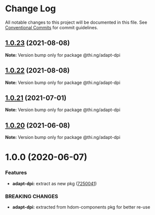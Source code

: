# Change Log

All notable changes to this project will be documented in this file.
See [Conventional Commits](https://conventionalcommits.org) for commit guidelines.

## [1.0.23](https://github.com/thi-ng/umbrella/compare/@thi.ng/adapt-dpi@1.0.22...@thi.ng/adapt-dpi@1.0.23) (2021-08-08)

**Note:** Version bump only for package @thi.ng/adapt-dpi





## [1.0.22](https://github.com/thi-ng/umbrella/compare/@thi.ng/adapt-dpi@1.0.21...@thi.ng/adapt-dpi@1.0.22) (2021-08-08)

**Note:** Version bump only for package @thi.ng/adapt-dpi





## [1.0.21](https://github.com/thi-ng/umbrella/compare/@thi.ng/adapt-dpi@1.0.20...@thi.ng/adapt-dpi@1.0.21) (2021-07-01)

**Note:** Version bump only for package @thi.ng/adapt-dpi





## [1.0.20](https://github.com/thi-ng/umbrella/compare/@thi.ng/adapt-dpi@1.0.19...@thi.ng/adapt-dpi@1.0.20) (2021-06-08)

**Note:** Version bump only for package @thi.ng/adapt-dpi





# 1.0.0 (2020-06-07)


### Features

* **adapt-dpi:** extract as new pkg ([7250041](https://github.com/thi-ng/umbrella/commit/7250041e30995844ac20295bdb36b351f5b2ccc8))


### BREAKING CHANGES

* **adapt-dpi:** extracted from hdom-components pkg for better re-use
